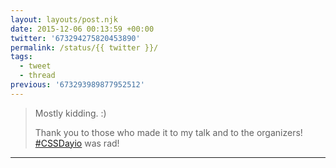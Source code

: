 ```yaml
---
layout: layouts/post.njk
date: 2015-12-06 00:13:59 +00:00
twitter: '673294275820453890'
permalink: /status/{{ twitter }}/
tags: 
  - tweet
  - thread
previous: '673293989877952512'
---
```


> Mostly kidding. :)
> 
> Thank you to those who made it to my talk and to the organizers! [#CSSDayio](https://twitter.com/hashtag/CSSDayio) was rad!

---
